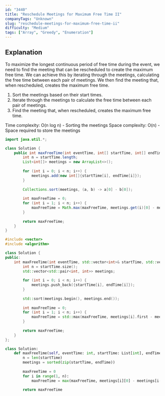```yaml
---
id: "3440"
title: "Reschedule Meetings for Maximum Free Time II"
companyTags: "Unknown"
slug: "reschedule-meetings-for-maximum-free-time-ii"
difficulty: "Medium"
tags: ["Array", "Greedy", "Enumeration"]
---
```


## Explanation
To maximize the longest continuous period of free time during the event, we need to find the meeting that can be rescheduled to create the maximum free time. We can achieve this by iterating through the meetings, calculating the free time between each pair of meetings. We then find the meeting that, when rescheduled, creates the maximum free time.

1. Sort the meetings based on their start times.
2. Iterate through the meetings to calculate the free time between each pair of meetings.
3. Find the meeting that, when rescheduled, creates the maximum free time.

Time complexity: O(n log n) - Sorting the meetings
Space complexity: O(n) - Space required to store the meetings
```java
import java.util.*;

class Solution {
    public int maxFreeTime(int eventTime, int[] startTime, int[] endTime) {
        int n = startTime.length;
        List<int[]> meetings = new ArrayList<>();
        
        for (int i = 0; i < n; i++) {
            meetings.add(new int[]{startTime[i], endTime[i]});
        }
        
        Collections.sort(meetings, (a, b) -> a[0] - b[0]);
        
        int maxFreeTime = 0;
        for (int i = 1; i < n; i++) {
            maxFreeTime = Math.max(maxFreeTime, meetings.get(i)[0] - meetings.get(i-1)[1]);
        }
        
        return maxFreeTime;
    }
}
```

```cpp
#include <vector>
#include <algorithm>

class Solution {
public:
    int maxFreeTime(int eventTime, std::vector<int>& startTime, std::vector<int>& endTime) {
        int n = startTime.size();
        std::vector<std::pair<int, int>> meetings;
        
        for (int i = 0; i < n; i++) {
            meetings.push_back({startTime[i], endTime[i]});
        }
        
        std::sort(meetings.begin(), meetings.end());
        
        int maxFreeTime = 0;
        for (int i = 1; i < n; i++) {
            maxFreeTime = std::max(maxFreeTime, meetings[i].first - meetings[i-1].second);
        }
        
        return maxFreeTime;
    }
};
```

```python
class Solution:
    def maxFreeTime(self, eventTime: int, startTime: List[int], endTime: List[int]) -> int:
        n = len(startTime)
        meetings = sorted(zip(startTime, endTime))
        
        maxFreeTime = 0
        for i in range(1, n):
            maxFreeTime = max(maxFreeTime, meetings[i][0] - meetings[i-1][1])
        
        return maxFreeTime
```